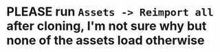 # PLEASE run `Assets -> Reimport all` after cloning, I'm not sure why but none of the assets load otherwise
